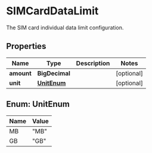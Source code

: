 

# SIMCardDataLimit

The SIM card individual data limit configuration.

## Properties

| Name | Type | Description | Notes |
|------------ | ------------- | ------------- | -------------|
|**amount** | **BigDecimal** |  |  [optional] |
|**unit** | [**UnitEnum**](#UnitEnum) |  |  [optional] |



## Enum: UnitEnum

| Name | Value |
|---- | -----|
| MB | &quot;MB&quot; |
| GB | &quot;GB&quot; |



